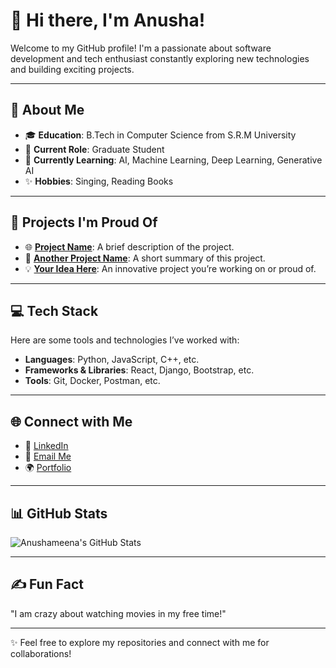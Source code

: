 <!--
**Anushameena-S/Anushameena-S** is a ✨ _special_ ✨ repository because its `README.md` (this file) appears on your GitHub profile.

Here are some ideas to get you started:

- 🔭 I’m currently working on ...
- 🌱 I’m currently learning ...
- 👯 I’m looking to collaborate on ...
- 🤔 I’m looking for help with ...
- 💬 Ask me about ...
- 📫 How to reach me: ...
- 😄 Pronouns: ...
- ⚡ Fun fact: ...
-->
# 👋 Hi there, I'm Anusha!  

Welcome to my GitHub profile! I'm a passionate about software development and tech enthusiast constantly exploring new technologies and building exciting projects.  

---

## 🌟 About Me
- 🎓 **Education**: B.Tech in Computer Science from S.R.M University
- 💼 **Current Role**: Graduate Student
- 🌱 **Currently Learning**: AI, Machine Learning, Deep Learning, Generative AI
- ✨ **Hobbies**: Singing, Reading Books

---

## 🔭 Projects I'm Proud Of
- 🌐 **[Project Name](https://github.com/Anushameena-S/project-repo-name)**: A brief description of the project.
- 📱 **[Another Project Name](https://github.com/Anushameena-S/another-project-repo)**: A short summary of this project.
- 💡 **[Your Idea Here](https://github.com/Anushameena-S/idea-repo-name)**: An innovative project you’re working on or proud of.

---

## 💻 Tech Stack
Here are some tools and technologies I’ve worked with:
- **Languages**: Python, JavaScript, C++, etc.
- **Frameworks & Libraries**: React, Django, Bootstrap, etc.
- **Tools**: Git, Docker, Postman, etc.

---

## 🌐 Connect with Me
- 💼 [LinkedIn](https://linkedin.com/in/anushameena-s)
- 📧 [Email Me](mailto:anushameena22@gmail.com)
- 🌍 [Portfolio](https://anushameena-s.github.io/AnushaPortfolio/)

---

## 📊 GitHub Stats
![Anushameena's GitHub Stats](https://github-readme-stats.vercel.app/api?username=Anushameena-S&show_icons=true&theme=radical)

---

## ✍️ Fun Fact
 "I am crazy about watching movies in my free time!"

---

✨ Feel free to explore my repositories and connect with me for collaborations!

